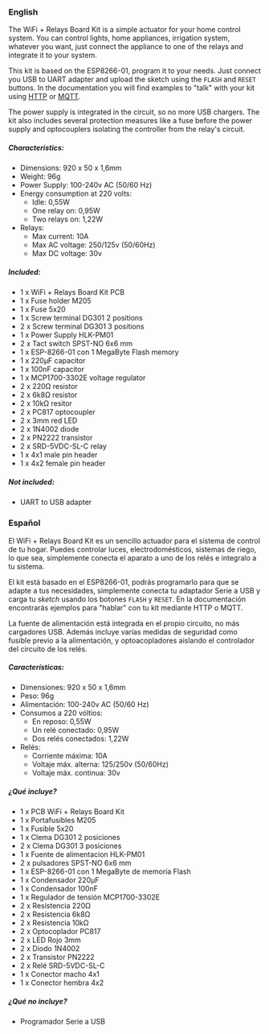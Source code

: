 ### English

The WiFi + Relays Board Kit is a simple actuator for your home control system. You can control lights, home appliances, irrigation system, whatever you want, just connect the appliance to one of the relays and integrate it to your system.

This kit is based on the ESP8266-01, program it to your needs. Just connect you USB to UART adapter and upload the sketch using the ```FLASH``` and ```RESET``` buttons. In the documentation you will find examples to "talk" with your kit using [HTTP](https://github.com/jorgegarciadev/wifikit/tree/master/HTTP_Server) or [MQTT](https://github.com/jorgegarciadev/wifikit/tree/master/mqtt).

The power supply is integrated in the circuit, so no more USB chargers. The kit also includes several protection measures like a fuse before the power supply and optocouplers isolating the controller from the relay's circuit.

##### Characteristics:

- Dimensions: 920 x 50 x 1,6mm
- Weight: 96g
- Power Supply: 100-240v AC (50/60 Hz)
- Energy consumption at 220 volts:
	- Idle: 0,55W
	- One relay on: 0,95W
	- Two relays on: 1,22W
- Relays:
	- Max current: 10A
	- Max AC voltage: 250/125v (50/60Hz)
	- Max DC voltage: 30v
	

##### Included:

- 1 x WiFi + Relays Board Kit PCB
- 1 x Fuse holder M205
- 1 x Fuse 5x20
- 1 x Screw terminal DG301 2 positions
- 2 x Screw terminal DG301 3 positions
- 1 x Power Supply HLK-PM01
- 2 x Tact switch SPST-NO 6x6 mm
- 1 x ESP-8266-01 con 1 MegaByte Flash memory
- 1 x 220μF capacitor
- 1 x 100nF capacitor
- 1 x MCP1700-3302E voltage regulator
- 2 x 220Ω resistor
- 2 x 6k8Ω resistor
- 2 x 10kΩ resitor
- 2 x PC817 optocoupler
- 2 x 3mm red LED
- 2 x 1N4002 diode
- 2 x PN2222 transistor
- 2 x SRD-5VDC-SL-C relay
- 1 x 4x1 male pin header
- 1 x 4x2 female pin header

##### Not included:

- UART to USB adapter



### Español

El WiFi + Relays Board Kit es un sencillo actuador para el sistema de control de tu hogar. Puedes controlar luces, electrodomésticos, sistemas de riego, lo que sea, simplemente conecta el aparato a uno de los relés e integralo a tu sistema.

El kit está basado en el ESP8266-01, podrás programarlo para que se adapte a tus necesidades, simplemente conecta tu adaptador Serie a USB y carga tu *sketch* usando los botones ```FLASH``` y ```RESET```. En la documentación encontrarás ejemplos para "hablar" con tu kit mediante HTTP o MQTT.

La fuente de alimentación está integrada en el propio circuito, no más cargadores USB. Además incluye varías medidas de seguridad como fusible previo a la alimentación, y optoacopladores aislando el controlador del circuito de los relés.

##### Características:

- Dimensiones: 920 x 50 x 1,6mm
- Peso: 96g
- Alimentación: 100-240v AC (50/60 Hz)
- Consumos a 220 vóltios:
	- En reposo: 0,55W
	- Un relé conectado: 0,95W
	- Dos relés conectados: 1,22W
- Relés:
	- Corriente máxima: 10A
	- Voltaje máx. alterna: 125/250v (50/60Hz)
	- Voltaje máx. continua: 30v
	

##### ¿Qué incluye?

- 1 x PCB WiFi + Relays Board Kit
- 1 x Portafusibles M205
- 1 x Fusible 5x20
- 1 x Clema DG301 2 posiciones
- 2 x Clema DG301 3 posiciones
- 1 x Fuente de alimentacion HLK-PM01
- 2 x pulsadores SPST-NO 6x6 mm
- 1 x ESP-8266-01 con 1 MegaByte de memoría Flash
- 1 x Condensador 220μF
- 1 x Condensador 100nF
- 1 x Regulador de tensión MCP1700-3302E
- 2 x Resistencia 220Ω
- 2 x Resistencia 6k8Ω
- 2 x Resistencia 10kΩ
- 2 x Optocoplador PC817
- 2 x LED Rojo 3mm
- 2 x Diodo 1N4002
- 2 x Transistor PN2222
- 2 x Relé SRD-5VDC-SL-C
- 1 x Conector macho 4x1
- 1 x Conector hembra 4x2

##### ¿Qué no incluye?

- Programador Serie a USB
